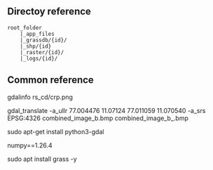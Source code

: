 ## Directoy reference
```
root_folder
    |_app_files
    |_grassdb/{id}/
    |_shp/{id}
    |_raster/{id}/
    |_logs/{id}/
```

## Common reference

gdalinfo rs_cd/crp.png

gdal_translate -a_ullr 77.004476 11.07124 77.011059 11.070540 -a_srs EPSG:4326 combined_image_b.bmp combined_image_b_.bmp

sudo apt-get install python3-gdal


numpy==1.26.4


sudo apt install grass -y
